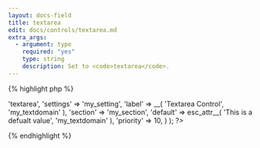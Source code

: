 ```yaml
---
layout: docs-field
title: textarea
edit: docs/controls/textarea.md
extra_args:
  - argument: type
    required: "yes"
    type: string
    description: Set to <code>textarea</code>.
---
```


{% highlight php %}
<?php
Kirki::add_field( 'my_config', array(
	'type'     => 'textarea',
	'settings' => 'my_setting',
	'label'    => __( 'Textarea Control', 'my_textdomain' ),
	'section'  => 'my_section',
	'default'  => esc_attr__( 'This is a defualt value', 'my_textdomain' ),
	'priority' => 10,
) );
?>
{% endhighlight %}
